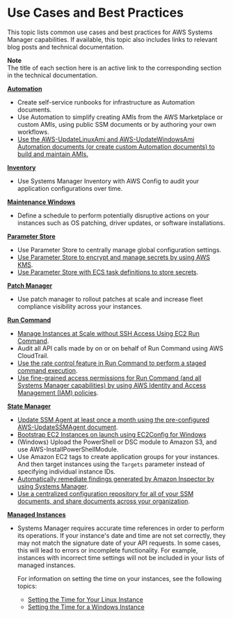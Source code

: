 # Use Cases and Best Practices<a name="systems-manager-best-practices"></a>

This topic lists common use cases and best practices for AWS Systems Manager capabilities\. If available, this topic also includes links to relevant blog posts and technical documentation\.

**Note**  
The title of each section here is an active link to the corresponding section in the technical documentation\.

**[Automation](systems-manager-automation.md)**
+ Create self\-service runbooks for infrastructure as Automation documents\.
+ Use Automation to simplify creating AMIs from the AWS Marketplace or custom AMIs, using public SSM documents or by authoring your own workflows\.
+ [Use the AWS\-UpdateLinuxAmi and AWS\-UpdateWindowsAmi Automation documents \(or create custom Automation documents\) to build and maintain AMIs\.](automation-walk.md)

**[Inventory](systems-manager-inventory.md)**
+ Use Systems Manager Inventory with AWS Config to audit your application configurations over time\.

**[Maintenance Windows](systems-manager-maintenance.md)**
+ Define a schedule to perform potentially disruptive actions on your instances such as OS patching, driver updates, or software installations\.

**[Parameter Store](systems-manager-paramstore.md)**
+ Use Parameter Store to centrally manage global configuration settings\.
+ [Use Parameter Store to encrypt and manage secrets by using AWS KMS](sysman-paramstore-walk.md)\.
+ [Use Parameter Store with ECS task definitions to store secrets](https://aws.amazon.com/blogs/compute/managing-secrets-for-amazon-ecs-applications-using-parameter-store-and-iam-roles-for-tasks/)\.

**[Patch Manager](systems-manager-patch.md)**
+ Use patch manager to rollout patches at scale and increase fleet compliance visibility across your instances\.

**[Run Command](execute-remote-commands.md)**
+ [Manage Instances at Scale without SSH Access Using EC2 Run Command](https://aws.amazon.com/blogs/aws/manage-instances-at-scale-without-ssh-access-using-ec2-run-command/)\.
+ Audit all API calls made by on or on behalf of Run Command using AWS CloudTrail\.
+ [Use the rate control feature in Run Command to perform a staged command execution](send-commands-multiple.md)\.
+ [Use fine\-grained access permissions for Run Command \(and all Systems Manager capabilities\) by using AWS Identity and Access Management \(IAM\) policies](sysman-create-iam.md)\.

**[State Manager](systems-manager-state.md)**
+ [Update SSM Agent at least once a month using the pre\-configured AWS\-UpdateSSMAgent document](https://aws.amazon.com/blogs/mt/replacing-a-bastion-host-with-amazon-ec2-systems-manager/)\.
+ [Bootstrap EC2 Instances on launch using EC2Config for Windows](http://docs.aws.amazon.com/AWSEC2/latest/WindowsGuide/ec2-configuration-manage.html)
+ \(Windows\) Upload the PowerShell or DSC module to Amazon S3, and use AWS\-InstallPowerShellModule\.
+ Use Amazon EC2 tags to create application groups for your instances\. And then target instances using the `Targets` parameter instead of specifying individual instance IDs\.
+ [Automatically remediate findings generated by Amazon Inspector by using Systems Manager](https://aws.amazon.com/blogs/security/how-to-remediate-amazon-inspector-security-findings-automatically/)\.
+ [Use a centralized configuration repository for all of your SSM documents, and share documents across your organization](ssm-sharing.md)\.

**[Managed Instances](managed_instances.md)**
+ Systems Manager requires accurate time references in order to perform its operations\. If your instance's date and time are not set correctly, they may not match the signature date of your API requests\. In some cases, this will lead to errors or incomplete functionality\. For example, instances with incorrect time settings will not be included in your lists of managed instances\.

  For information on setting the time on your instances, see the following topics: 
  +  [Setting the Time for Your Linux Instance](http://docs.aws.amazon.com/AWSEC2/latest/UserGuide/set-time.html)
  +  [Setting the Time for a Windows Instance](http://docs.aws.amazon.com/AWSEC2/latest/WindowsGuide/windows-set-time.html)